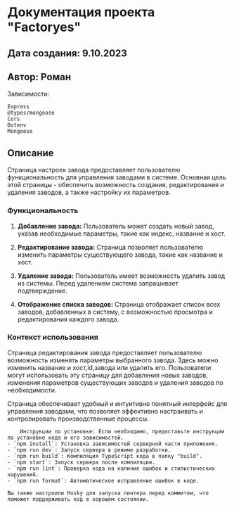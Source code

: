 # Документация проекта "Factoryes"
## Дата создания: 9.10.2023
## Автор: Роман
Зависимости:

    Express
    @types/mongoose
    Cors
    Dotenv
    Mongoose
    
## Описание
Страница настроек завода предоставляет пользователю функциональность для управления заводами в системе. Основная цель этой страницы - обеспечить возможность создания, редактирования и удаления заводов, а также настройку их параметров.

### Функциональность

1. **Добавление завода:** Пользователь может создать новый завод, указав необходимые параметры, такие как индекс, название и хост.

2. **Редактирование завода:** Страница позволяет пользователю изменить параметры существующего завода, такие как название и хост.

3. **Удаление завода:** Пользователь имеет возможность удалить завод из системы. Перед удалением система запрашивает подтверждение.

4. **Отображение списка заводов:** Страница отображает список всех заводов, добавленных в систему, с возможностью просмотра и редактирования каждого завода.

### Контекст использования
Страница редактирования завода предоставляет пользователю возможность изменять параметры выбранного завода. Здесь можно изменить название и хост,id,завода или удалить его. Пользователи могут использовать эту страницу для добавления новых заводов, изменения параметров существующих заводов и удаления заводов по необходимости.

Страница обеспечивает удобный и интуитивно понятный интерфейс для управления заводами, что позволяет эффективно настраивать и контролировать производственные процессы.


```
    Инструкции по установке: Если необходимо, предоставьте инструкции по установке кода и его зависимостей.
- `npm install`: Установка зависимостей серверной части приложения.
- `npm run dev`: Запуск сервера в режиме разработки.
- `npm run build`: Компиляция TypeScript кода в папку "build".
- `npm start`: Запуск сервера после компиляции.
- `npm run lint`: Проверка кода на наличие ошибок и стилистических нарушений.
- `npm run format`: Автоматическое исправление ошибок в коде.

Вы также настроили Husky для запуска линтера перед коммитом, что поможет поддерживать код в хорошем состоянии.

```



   

